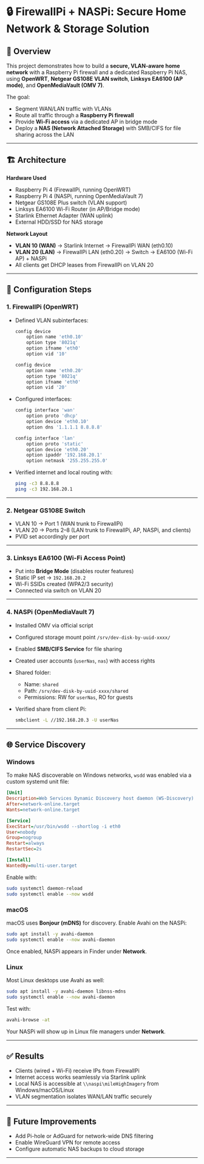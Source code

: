 
# 🔒 FirewallPi + NASPi: Secure Home Network & Storage Solution

## 📌 Overview
This project demonstrates how to build a **secure, VLAN-aware home network** with a Raspberry Pi firewall and a dedicated Raspberry Pi NAS, using **OpenWRT**, **Netgear GS108E VLAN switch**, **Linksys EA6100 (AP mode)**, and **OpenMediaVault (OMV 7)**.  

The goal:  
- Segment WAN/LAN traffic with VLANs  
- Route all traffic through a **Raspberry Pi firewall**  
- Provide **Wi-Fi access** via a dedicated AP in bridge mode  
- Deploy a **NAS (Network Attached Storage)** with SMB/CIFS for file sharing across the LAN  

---

## 🏗️ Architecture
**Hardware Used**
- Raspberry Pi 4 (FirewallPi, running OpenWRT)  
- Raspberry Pi 4 (NASPi, running OpenMediaVault 7)  
- Netgear GS108E Plus switch (VLAN support)  
- Linksys EA6100 Wi-Fi Router (in AP/Bridge mode)  
- Starlink Ethernet Adapter (WAN uplink)  
- External HDD/SSD for NAS storage  

**Network Layout**
- **VLAN 10 (WAN)** → Starlink Internet → FirewallPi WAN (eth0.10)  
- **VLAN 20 (LAN)** → FirewallPi LAN (eth0.20) → Switch → EA6100 (Wi-Fi AP) + NASPi  
- All clients get DHCP leases from FirewallPi on VLAN 20  

---

## 🔧 Configuration Steps

### 1. FirewallPi (OpenWRT)
- Defined VLAN subinterfaces:
  ```sh
  config device
      option name 'eth0.10'
      option type '8021q'
      option ifname 'eth0'
      option vid '10'

  config device
      option name 'eth0.20'
      option type '8021q'
      option ifname 'eth0'
      option vid '20'
  ```

* Configured interfaces:

  ```sh
  config interface 'wan'
      option proto 'dhcp'
      option device 'eth0.10'
      option dns '1.1.1.1 8.8.8.8'

  config interface 'lan'
      option proto 'static'
      option device 'eth0.20'
      option ipaddr '192.168.20.1'
      option netmask '255.255.255.0'
  ```

* Verified internet and local routing with:

  ```sh
  ping -c3 8.8.8.8
  ping -c3 192.168.20.1
  ```

---

### 2. Netgear GS108E Switch

* VLAN 10 → Port 1 (WAN trunk to FirewallPi)
* VLAN 20 → Ports 2–8 (LAN trunk to FirewallPi, AP, NASPi, and clients)
* PVID set accordingly per port

---

### 3. Linksys EA6100 (Wi-Fi Access Point)

* Put into **Bridge Mode** (disables router features)
* Static IP set → `192.168.20.2`
* Wi-Fi SSIDs created (WPA2/3 security)
* Connected via switch on VLAN 20

---

### 4. NASPi (OpenMediaVault 7)

* Installed OMV via official script

* Configured storage mount point `/srv/dev-disk-by-uuid-xxxx/`

* Enabled **SMB/CIFS Service** for file sharing

* Created user accounts (`userNas`, `nas`) with access rights

* Shared folder:

  * Name: `shared`
  * Path: `/srv/dev-disk-by-uuid-xxxx/shared`
  * Permissions: RW for `userNas`, RO for guests

* Verified share from client Pi:

  ```sh
  smbclient -L //192.168.20.3 -U userNas
  ```

---

## 🌐 Service Discovery

### Windows

To make NAS discoverable on Windows networks, `wsdd` was enabled via a custom systemd unit file:

```ini
[Unit]
Description=Web Services Dynamic Discovery host daemon (WS-Discovery)
After=network-online.target
Wants=network-online.target

[Service]
ExecStart=/usr/bin/wsdd --shortlog -i eth0
User=nobody
Group=nogroup
Restart=always
RestartSec=2s

[Install]
WantedBy=multi-user.target
```

Enable with:

```bash
sudo systemctl daemon-reload
sudo systemctl enable --now wsdd
```

### macOS

macOS uses **Bonjour (mDNS)** for discovery. Enable Avahi on the NASPi:

```bash
sudo apt install -y avahi-daemon
sudo systemctl enable --now avahi-daemon
```

Once enabled, NASPi appears in Finder under **Network**.

### Linux

Most Linux desktops use Avahi as well:

```bash
sudo apt install -y avahi-daemon libnss-mdns
sudo systemctl enable --now avahi-daemon
```

Test with:

```bash
avahi-browse -at
```

Your NASPi will show up in Linux file managers under **Network**.

---

## ✅ Results

* Clients (wired + Wi-Fi) receive IPs from FirewallPi
* Internet access works seamlessly via Starlink uplink
* Local NAS is accessible at `\\naspi\mileHighImagery` from Windows/macOS/Linux
* VLAN segmentation isolates WAN/LAN traffic securely

---

## 🚀 Future Improvements

* Add Pi-hole or AdGuard for network-wide DNS filtering
* Enable WireGuard VPN for remote access
* Configure automatic NAS backups to cloud storage

---
